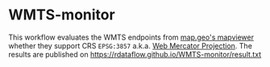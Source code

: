 # WMTS-monitor

This workflow evaluates the WMTS endpoints from [map.geo's mapviewer](https://github.com/geoadmin/web-mapviewer/tree/develop/packages/mapviewer/src/modules/menu/components/advancedTools/ImportCatalogue/external-providers.json) whether they support CRS `EPSG:3857` a.k.a. [Web Mercator Projection](https://en.wikipedia.org/wiki/Web_Mercator_projection). The results are published on https://rdataflow.github.io/WMTS-monitor/result.txt
